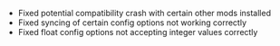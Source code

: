 - Fixed potential compatibility crash with certain other mods installed
- Fixed syncing of certain config options not working correctly
- Fixed float config options not accepting integer values correctly